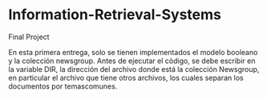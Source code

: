 # Information-Retrieval-Systems
Final Project

En esta primera entrega, solo se tienen implementados el modelo booleano y la colección newsgroup. Antes de ejecutar el código, se debe escribir en la variable DIR, la dirección del archivo donde está la colección Newsgroup, en particular el archivo que tiene otros archivos, los cuales separan los documentos por temascomunes.
